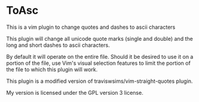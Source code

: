# ToAsc
This is a vim plugin to change quotes and dashes to ascii characters

This plugin will change all unicode quote marks (single and double) and the long and short dashes to ascii characters.

By default it will operate on the entire file. Should it be desired to use it on a portion of the file, use Vim's visual selection features to limit the portion of the file to which this plugin will work.

This plugin is a modified version of traviswsims/vim-straight-quotes plugin.

My version is licensed under the GPL version 3 license.
